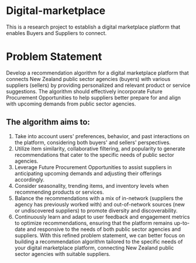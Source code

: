 # Digital-marketplace
This is a research project to establish a digital marketplace platform that enables Buyers and Suppliers to connect. 

# Problem Statement
Develop a recommendation algorithm for a digital marketplace platform that connects New Zealand public sector agencies (buyers) with various suppliers (sellers) by providing personalized and relevant product or service suggestions. The algorithm should effectively incorporate Future Procurement Opportunities to help suppliers better prepare for and align with upcoming demands from public sector agencies.

## The algorithm aims to:

1. Take into account users' preferences, behavior, and past interactions on the platform, considering both buyers' and sellers' perspectives.
2. Utilize item similarity, collaborative filtering, and popularity to generate recommendations that cater to the specific needs of public sector agencies.
3. Leverage Future Procurement Opportunities to assist suppliers in anticipating upcoming demands and adjusting their offerings accordingly.
4. Consider seasonality, trending items, and inventory levels when recommending products or services.
5. Balance the recommendations with a mix of in-network (suppliers the agency has previously worked with) and out-of-network sources (new or undiscovered suppliers) to promote diversity and discoverability.
6. Continuously learn and adapt to user feedback and engagement metrics to optimize recommendations, ensuring that the platform remains up-to-date and responsive to the needs of both public sector agencies and suppliers.
With this refined problem statement, we can better focus on building a recommendation algorithm tailored to the specific needs of your digital marketplace platform, connecting New Zealand public sector agencies with suitable suppliers.

